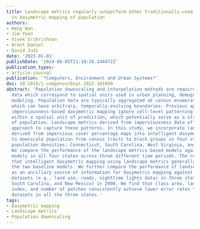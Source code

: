 ```yaml
---
title: Landscape metrics regularly outperform other traditionally-used ancillary datasets
  in dasymetric mapping of population
authors:
- Heng Wan
- Jim Yoon
- Vivek Srikrishnan
- Brent Daniel
- David Judi
date: '2023-01-01'
publishDate: '2024-06-05T21:10:26.144472Z'
publication_types:
- article-journal
publication: '*Computers, Environment and Urban Systems*'
doi: 10.1016/j.compenvurbsys.2022.101899
abstract: 'Population downscaling and interpolation methods are required to produce
  data which correspond to spatial units used in urban planning, demography, and environmental
  modeling. Population data are typically aggregated at census enumeration units,
  which can have arbitrary, temporally-evolving boundaries. Previous approaches to
  imperviousness-based dasymetric mapping ignore cell-level patterning of imperviousness
  within a spatial unit of prediction, which potentially serve as a strong indicator
  of population. Landscape metrics derived from imperviousness data offer a promising
  approach to capture these patterns. In this study, we incorporate landscape metrics
  derived from impervious cover percentage maps into intelligent dasymetric mapping
  to downscale population from census tracts to block groups in four states with varying
  population densities: Connecticut, South Carolina, West Virginia, and New Mexico.
  We compare the performance of the landscape metrics-based models against two baseline
  models in all four states across three different time periods. The results show
  that intelligent dasymetric mapping using landscape metrics generally outperforms
  the two baseline models. We further compare the performance of landscape metrics
  as an ancillary source of information for dasymetric mapping against other traditionally-used
  datasets (e.g., land use, roads, nighttime lights data) in three states (Connecticut,
  South Carolina, and New Mexico) in 2000. We find that class area, landscape shape
  index, and number of patches consistently achieve lower error rates than other ancillary
  datasets in all the three states.'
tags:
- Dasymetric mapping
- Landscape metrics
- Population downscaling
---
```


